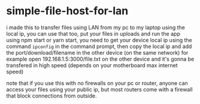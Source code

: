 # simple-file-host-for-lan

i made this to transfer files using LAN from my pc to my laptop using the local ip, you can use that too, put your files in uploads and run the app using npm start or yarn start, you need to get your device local ip using the command `ipconfig` in the command prompt, then copy the local ip and add the port/download/filename in the other device (on the same network)
for example open 192.168.1.5:3000/file.txt on the other device and it's gonna be transfered in high speed (depends on your motherboard max internet speed)

note that if you use this with no firewalls on your pc or router, anyone can access your files using your public ip, but most routers come with a firewall that block connections from outside.
